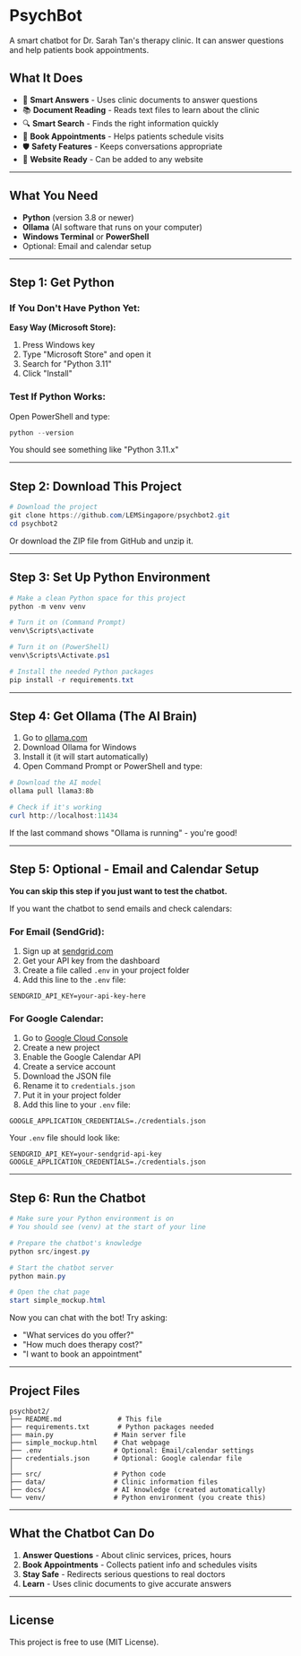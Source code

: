 # PsychBot

A smart chatbot for Dr. Sarah Tan's therapy clinic. It can answer questions and help patients book appointments.

## What It Does

- 🤖 **Smart Answers** - Uses clinic documents to answer questions
- 📚 **Document Reading** - Reads text files to learn about the clinic
- 🔍 **Smart Search** - Finds the right information quickly
- 📅 **Book Appointments** - Helps patients schedule visits
- 🛡️ **Safety Features** - Keeps conversations appropriate
- 🏥 **Website Ready** - Can be added to any website

---

## What You Need

- **Python** (version 3.8 or newer)
- **Ollama** (AI software that runs on your computer)
- **Windows Terminal** or **PowerShell**
- Optional: Email and calendar setup

---

## Step 1: Get Python

### If You Don't Have Python Yet:

**Easy Way (Microsoft Store):**
1. Press Windows key
2. Type "Microsoft Store" and open it
3. Search for "Python 3.11"
4. Click "Install"

### Test If Python Works:
Open PowerShell and type:
```powershell
python --version
```
You should see something like "Python 3.11.x"

---

## Step 2: Download This Project

```powershell
# Download the project
git clone https://github.com/LEMSingapore/psychbot2.git
cd psychbot2
```

Or download the ZIP file from GitHub and unzip it.

---

## Step 3: Set Up Python Environment

```powershell
# Make a clean Python space for this project
python -m venv venv

# Turn it on (Command Prompt)
venv\Scripts\activate

# Turn it on (PowerShell)
venv\Scripts\Activate.ps1
```

```powershell
# Install the needed Python packages
pip install -r requirements.txt
```

---

## Step 4: Get Ollama (The AI Brain)

1. Go to [ollama.com](https://ollama.com/download)
2. Download Ollama for Windows
3. Install it (it will start automatically)
4. Open Command Prompt or PowerShell and type:

```powershell
# Download the AI model
ollama pull llama3:8b

# Check if it's working
curl http://localhost:11434
```

If the last command shows "Ollama is running" - you're good!

---

## Step 5: Optional - Email and Calendar Setup

**You can skip this step if you just want to test the chatbot.**

If you want the chatbot to send emails and check calendars:

### For Email (SendGrid):
1. Sign up at [sendgrid.com](https://sendgrid.com)
2. Get your API key from the dashboard
3. Create a file called `.env` in your project folder
4. Add this line to the `.env` file:
```
SENDGRID_API_KEY=your-api-key-here
```

### For Google Calendar:
1. Go to [Google Cloud Console](https://console.cloud.google.com)
2. Create a new project
3. Enable the Google Calendar API
4. Create a service account
5. Download the JSON file
6. Rename it to `credentials.json`
7. Put it in your project folder
8. Add this line to your `.env` file:
```
GOOGLE_APPLICATION_CREDENTIALS=./credentials.json
```

Your `.env` file should look like:
```
SENDGRID_API_KEY=your-sendgrid-api-key
GOOGLE_APPLICATION_CREDENTIALS=./credentials.json
```

---

## Step 6: Run the Chatbot

```powershell
# Make sure your Python environment is on
# You should see (venv) at the start of your line

# Prepare the chatbot's knowledge
python src/ingest.py

# Start the chatbot server
python main.py

# Open the chat page
start simple_mockup.html
```

Now you can chat with the bot! Try asking:
- "What services do you offer?"
- "How much does therapy cost?"
- "I want to book an appointment"

---

## Project Files

```
psychbot2/
├── README.md              # This file
├── requirements.txt       # Python packages needed
├── main.py               # Main server file
├── simple_mockup.html    # Chat webpage
├── .env                  # Optional: Email/calendar settings
├── credentials.json      # Optional: Google calendar file
│
├── src/                  # Python code
├── data/                 # Clinic information files
├── docs/                 # AI knowledge (created automatically)
└── venv/                 # Python environment (you create this)
```

---

## What the Chatbot Can Do

1. **Answer Questions** - About clinic services, prices, hours
2. **Book Appointments** - Collects patient info and schedules visits
3. **Stay Safe** - Redirects serious questions to real doctors
4. **Learn** - Uses clinic documents to give accurate answers

---

## License

This project is free to use (MIT License).